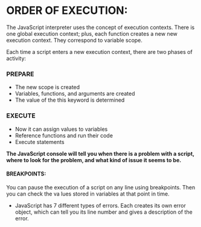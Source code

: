 # ORDER OF EXECUTION:
The JavaScript interpreter uses the concept of execution contexts. There is one global execution context; plus, each function creates a new new execution context. They correspond to variable scope.


Each time a script enters a new execution context, there are two phases
of activity:
 ### PREPARE
-  The new scope is created
- Variables, functions, and arguments are created
-  The value of the this keyword is determined

 ###  EXECUTE
- Now it can assign values to variables
- Reference functions and run their code
-  Execute statements

**The JavaScript console will tell you when there is a problem with a script,
where to look for the problem, and what kind of issue it seems to be.**

#### BREAKPOINTS:

You can pause the execution of a script on any
line using breakpoints. Then you can check the
va lues stored in variables at that point in time.

- JavaScript has 7 different types of errors. Each creates
its own error object, which can tell you its line number
and gives a description of the error.
